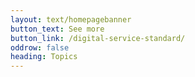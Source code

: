 ```yaml
---
layout: text/homepagebanner
button_text: See more
button_link: /digital-service-standard/
oddrow: false
heading: Topics
---
```

